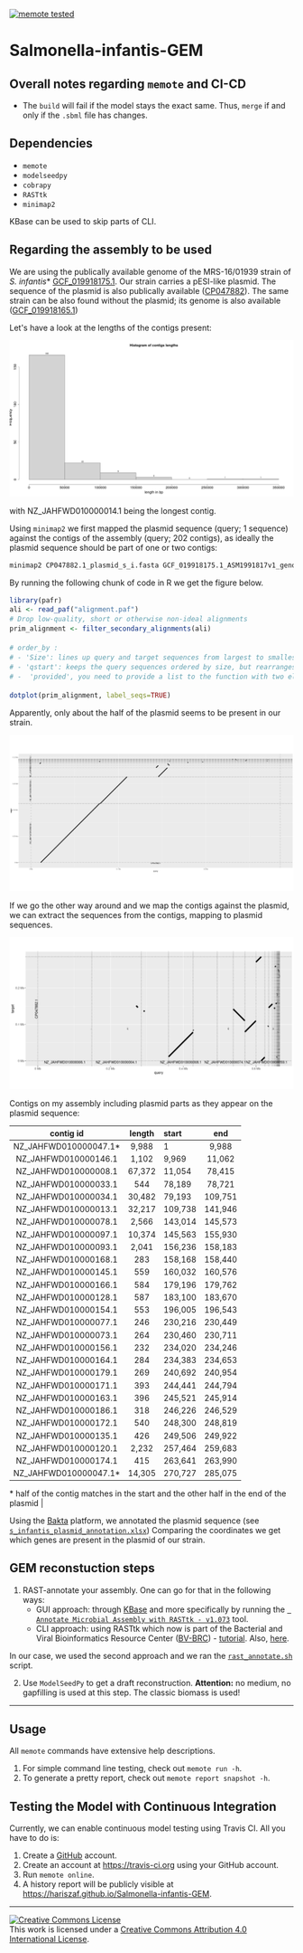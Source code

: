 [![memote tested](https://img.shields.io/badge/memote-tested-blue.svg?style=plastic)](https://hariszaf.github.io/Salmonella-infantis-GEM)

# Salmonella-infantis-GEM

## Overall notes regarding `memote` and  CI-CD 

- The `build` will fail if the model stays the exact same. Thus, `merge` if and only if the `.sbml` file has changes. 


## Dependencies 

- `memote` 
- `modelseedpy` 
- `cobrapy`
- `RASTtk`
- `minimap2`

KBase can be used to skip parts of CLI. 


## Regarding the assembly to be used 

We are using the publically available genome of the MRS-16/01939 strain of *S. infantis** [GCF_019918175.1](`https://www.ncbi.nlm.nih.gov/assembly/GCF_019918175.1/`).
Our strain carries a pESI-like plasmid. The sequence of the plasmid is also publically available ([CP047882](https://www.ncbi.nlm.nih.gov/nuccore/CP047882.1)).
The same strain can be also found without the plasmid; its genome is also available ([GCF_019918165.1](https://www.ncbi.nlm.nih.gov/assembly/GCF_019918165.1/))

Let's have a look at the lengths of the contigs present:

![contigs_lengths](docs/figures/contigs_lengths.png)

with NZ_JAHFWD010000014.1 being the longest contig. 


Using `minimap2` we first mapped the plasmid sequence (query; 1 sequence) against the contigs of the assembly (query; 202 contigs), as ideally the plasmid sequence should be part of one or two contigs: 

```bash
minimap2 CP047882.1_plasmid_s_i.fasta GCF_019918175.1_ASM1991817v1_genomic.fna > alignment.paf
```

By running the following chunk of code in R we get the figure below.

```R
library(pafr)
ali <- read_paf("alignment.paf")
# Drop low-quality, short or otherwise non-ideal alignments
prim_alignment <- filter_secondary_alignments(ali)

# order_by : 
# - 'Size': lines up query and target sequences from largest to smallest. 
# - 'qstart': keeps the query sequences ordered by size, but rearranges the targets by where they match to query sequences
# -  'provided', you need to provide a list to the function with two elements: the order of the query, and then target, sequences.

dotplot(prim_alignment, label_seqs=TRUE)
```

Apparently, only about the half of the plasmid seems to be present in our strain.

![minimap](docs/figures/plasmid_agains_contigs.png)


If we go the other way around and we map the contigs against the plasmid, we can extract the sequences from the contigs, mapping to plasmid sequences. 

![minimap_plasmid_as_target](docs/figures/contigs_against_plasmid.png)

Contigs on my assembly including plasmid parts as they appear on the plasmid sequence:

|  contig id         | length | start | end | 
|:------------------:|:------:|:-----|:----:|
| NZ_JAHFWD010000047.1* | 9,988  | 1 | 9,988 | 
| NZ_JAHFWD010000146.1  | 1,102  | 9,969 | 11,062 | 
| NZ_JAHFWD010000008.1  | 67,372 | 11,054 | 78,415| 
| NZ_JAHFWD010000033.1  |   544  | 78,189 |  78,721 |
| NZ_JAHFWD010000034.1  | 30,482 | 79,193 | 109,751 |
| NZ_JAHFWD010000013.1  | 32,217 | 109,738 | 141,946 |
| NZ_JAHFWD010000078.1  |  2,566 | 143,014 | 145,573 |
| NZ_JAHFWD010000097.1  | 10,374 | 145,563 |  155,930 |
| NZ_JAHFWD010000093.1  |  2,041 | 156,236 | 158,183 |
| NZ_JAHFWD010000168.1  |   283  | 158,168 | 158,440 |
| NZ_JAHFWD010000145.1  |   559  | 160,032 | 160,576 |
| NZ_JAHFWD010000166.1  |   584  | 179,196 | 179,762 |
| NZ_JAHFWD010000128.1  |   587  | 183,100 | 183,670 |
| NZ_JAHFWD010000154.1  |   553  | 196,005 | 196,543 |
| NZ_JAHFWD010000077.1  |  246   | 230,216 | 230,449 |
| NZ_JAHFWD010000073.1  |   264  | 230,460 | 230,711 |
| NZ_JAHFWD010000156.1  |    232 | 234,020 | 234,246 | 
| NZ_JAHFWD010000164.1  |   284  | 234,383 | 234,653 |
| NZ_JAHFWD010000179.1  |   269  | 240,692 | 240,954 |
| NZ_JAHFWD010000171.1  |   393  | 244,441 | 244,794 |
| NZ_JAHFWD010000163.1  |   396  | 245,521 | 245,914 |
| NZ_JAHFWD010000186.1  |   318  | 246,226 | 246,529 |
| NZ_JAHFWD010000172.1  |   540  | 248,300 | 248,819 |
| NZ_JAHFWD010000135.1  |   426  | 249,506 | 249,922 |
| NZ_JAHFWD010000120.1  |  2,232 | 257,464 | 259,683 |
| NZ_JAHFWD010000174.1  |   415  | 263,641 | 263,990 |
| NZ_JAHFWD010000047.1* | 14,305 | 270,727 | 285,075 | 


\* half of the contig matches in the start and the other half in the end of the plasmid |


Using the [Bakta](https://bakta.computational.bio) platform, we annotated the plasmid sequence (see [`s_infantis_plasmid_annotation.xlsx`](docs/s_infantis_plasmid_annotation.xlsx))
Comparing the coordinates we get which genes are present in the plasmid of our strain.



## GEM reconstuction steps 

1. RAST-annotate your assembly. One can go for that in the following ways: 
   - GUI approach: through [KBase](https://www.kbase.us) and more specifically by running the [`
Annotate Microbial Assembly with RASTtk - v1.073`](https://narrative.kbase.us/#appcatalog/app/RAST_SDK/annotate_contigset/release) tool.
   - CLI approach: using RASTtk which now is part of the Bacterial and Viral Bioinformatics Resource Center ([BV-BRC](https://www.bv-brc.org/docs/overview.html)) - [tutorial](https://www.bv-brc.org/docs/cli_tutorial/rasttk_getting_started.html). Also, [here](https://github.com/TheSEED/RASTtk-Distribution/releases/).

In our case, we used the second approach and we ran the [`rast_annotate.sh`](scripts/) script.

2. Use `ModelSeedPy` to get a draft reconstruction. **Attention:** no medium, no gapfilling is used at this step. The classic biomass is used! 



---------

## Usage

All `memote` commands have extensive help descriptions.

1. For simple command line testing, check out `memote run -h`.
2. To generate a pretty report, check out `memote report snapshot -h`.

## Testing the Model with Continuous Integration

Currently, we can enable continuous model testing using Travis CI. All you have
to do is:

1. Create a [GitHub](https://github.com/) account.
2. Create an account at https://travis-ci.org using your GitHub account.
3. Run `memote online`.
4. A history report will be publicly visible at https://hariszaf.github.io/Salmonella-infantis-GEM.


---

<a rel="license" href="http://creativecommons.org/licenses/by/4.0/"><img alt="Creative Commons License" style="border-width:0" src="https://i.creativecommons.org/l/by/4.0/88x31.png" /></a><br />This work is licensed under a <a rel="license" href="http://creativecommons.org/licenses/by/4.0/">Creative Commons Attribution 4.0 International License</a>.

